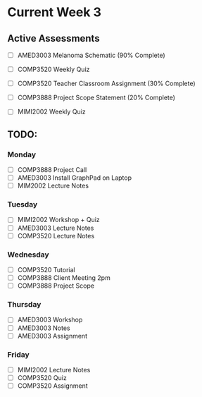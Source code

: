 # Current Week 3

## Active Assessments

- [ ] AMED3003 Melanoma Schematic (90% Complete)

- [ ] COMP3520 Weekly Quiz
- [ ] COMP3520 Teacher Classroom Assignment (30% Complete)

- [ ] COMP3888 Project Scope Statement (20% Complete)

- [ ] MIMI2002 Weekly Quiz

## TODO:

### Monday

- [ ] COMP3888 Project Call
- [ ] AMED3003 Install GraphPad on Laptop
- [ ] MIM2002 Lecture Notes

### Tuesday

- [ ] MIMI2002 Workshop + Quiz
- [ ] AMED3003 Lecture Notes
- [ ] COMP3520 Lecture Notes

### Wednesday

- [ ] COMP3520 Tutorial
- [ ] COMP3888 Client Meeting 2pm
- [ ] COMP3888 Project Scope

### Thursday

- [ ] AMED3003 Workshop
- [ ] AMED3003 Notes
- [ ] AMED3003 Assignment

### Friday

- [ ] MIMI2002 Lecture Notes
- [ ] COMP3520 Quiz
- [ ] COMP3520 Assignment
